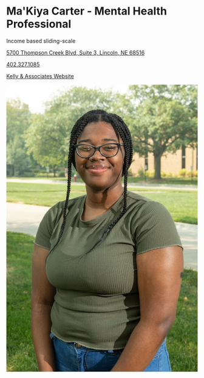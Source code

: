 # Ma'Kiya Carter - Mental Health Professional

Income based sliding-scale

[5700 Thompson Creek Blvd, Suite 3, Lincoln, NE 68516](https://www.google.com/maps/place/Kelly+and+Associates+Therapeutic+Services,+LLC/@40.7364423,-96.645355,17z/data=!3m1!4b1!4m6!3m5!1s0x87969789859b4623:0x4b74f06a5041016a!8m2!3d40.7364423!4d-96.6427801!16s%2Fg%2F11l75cpw2q?entry=ttu&g_ep=EgoyMDI1MDMxMC4wIKXMDSoASAFQAw%3D%3D)

[402.327.1085](tel:4023271085)

[Kelly & Associates Website](https://www.kellyandassociatestherapy.com/kimruiz)

![picture](./markdown/resources/images/mCarter.jpeg)
